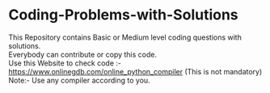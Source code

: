 # Coding-Problems-with-Solutions
This Repository contains Basic or Medium level coding questions with solutions.
</br>
Everybody can contribute or copy this code.
</br>
Use this Website to check code :- 
</br>
https://www.onlinegdb.com/online_python_compiler
 (This is not mandatory)
</br>
Note:- Use any compiler according to you.
